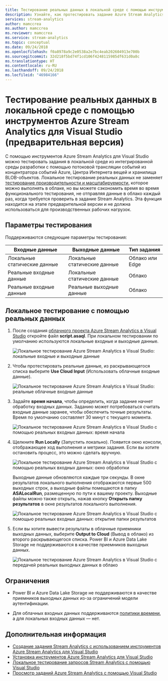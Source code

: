 ```yaml
---
title: Тестирование реальных данных в локальной среде с помощью инструментов Azure Stream Analytics для Visual Studio (предварительная версия)
description: Узнайте, как протестировать задание Azure Stream Analytics в локальной среде с помощью потоковой трансляции данных.
services: stream-analytics
author: mamccrea
ms.author: mamccrea
ms.reviewer: mamccrea
ms.service: stream-analytics
ms.topic: conceptual
ms.date: 09/24/2018
ms.openlocfilehash: f0a8978a9c2e0538a2e7bc4eab202604913e700b
ms.sourcegitcommit: 32d218f5bd74f1cd106f4248115985df631d0a8c
ms.translationtype: HT
ms.contentlocale: ru-RU
ms.lasthandoff: 09/24/2018
ms.locfileid: "46984166"
---
```

# <a name="test-live-data-locally-using-azure-stream-analytics-tools-for-visual-studio-preview"></a>Тестирование реальных данных в локальной среде с помощью инструментов Azure Stream Analytics для Visual Studio (предварительная версия)

С помощью инструментов Azure Stream Analytics для Visual Studio можно тестировать задания в локальной среде из интегрированной среды разработки с помощью потоковой трансляции событий из концентратора событий Azure, Центра Интернета вещей и хранилища BLOB-объектов. Локальное тестирование реальных данных не заменяет [тестирование производительности и масштабируемости](stream-analytics-streaming-unit-consumption.md), которое можно выполнять в облаке, но вы можете сэкономить время во время функционального тестирования, не отправляя данные в облако каждый раз, когда требуется проверить в задание Stream Analytics. Эта функция находится на этапе предварительной версии и не должна использоваться для производственных рабочих нагрузок.

## <a name="testing-options"></a>Параметры тестирования

Поддерживаются следующие параметры тестирования:

|**Входные данные**  |**Выходные данные**  |**Тип задания**  |
|---------|---------|---------|
|Локальные статические данные   |  Локальные статические данные   |   Облако или Edge |
|Реальные входные данные   |  Локальные статические данные   |   Облако |
|Реальные входные данные   |  Реальные выходные данные   |   Облако |

## <a name="local-testing-with-live-data"></a>Локальное тестирование с помощью реальных данных

1. После создания [облачного проекта Azure Stream Analytics в Visual Studio](stream-analytics-quick-create-vs.md) откройте файл **script.asaql**. При локальном тестировании по умолчанию используются локальные входные и выходные данные.

   ![Локальное тестирование Azure Stream Analytics в Visual Studio: локальные входные и выходные данные](./media/stream-analytics-live-data-local-testing/stream-analytics-local-testing-local-input-output.png)

2. Чтобы протестировать реальные данные, из раскрывающегося списка выберите **Use Cloud Input** (Использовать облачные входные данные).

   ![Локальное тестирование Azure Stream Analytics в Visual Studio: реальные облачные входные данные](./media/stream-analytics-live-data-local-testing/stream-analytics-local-testing-cloud-input.png)


3. Задайте **время начала**, чтобы определить, когда задание начнет обработку входных данных. Заданию может потребоваться считать входные данные заранее, чтобы обеспечить точные результаты. Время по умолчанию составляет 30 минут с текущего момента.

   ![Локальное тестирование Azure Stream Analytics в Visual Studio с помощью реальных входных данных: время начала](./media/stream-analytics-live-data-local-testing/stream-analytics-local-testing-cloud-input-start-time.png)

4. Щелкните **Run Locally** (Запустить локально). Появится окно консоли, отображающее ход выполнения и метрики задания. Если вы хотите остановить процесс, это можно сделать вручную. 

   ![Локальное тестирование Azure Stream Analytics в Visual Studio с помощью реальных входных данных: окно обработки](./media/stream-analytics-live-data-local-testing/stream-analytics-local-testing-cloud-input-process-window.png)

   Выходные данные обновляются каждые три секунды. В окне результатов локального выполнения отображаются первые 500 выходных строк, а выходные файлы помещаются в папку **ASALocalRun**, размещенную по пути к вашему проекту. Выходные файлы можно также открыть, нажав кнопку **Открыть папку результатов** в окне результатов локального выполнения.

   ![Локальное тестирование Azure Stream Analytics в Visual Studio с помощью реальных входных данных: открытие папки результатов](./media/stream-analytics-live-data-local-testing/stream-analytics-local-testing-cloud-input-open-results-folder.png)

5. Если вы хотите вывести результаты в облачные приемники выходных данных, выберите **Output to Cloud** (Вывод в облако) из второго раскрывающегося списка. Power BI и Azure Data Lake Storage не поддерживаются в качестве приемников выходных данных.

   ![Локальное тестирование Azure Stream Analytics в Visual Studio с передачей реальных выходных данных в облако](./media/stream-analytics-live-data-local-testing/stream-analytics-local-testing-cloud-output.png)
 
## <a name="limitations"></a>Ограничения

* Power BI и Azure Data Lake Storage не поддерживаются в качестве приемников выходных данных из-за ограничений модели аутентификации.

* Для облачных входных данных поддерживаются [политики времени](stream-analytics-out-of-order-and-late-events.md), а для локальных входных данных — нет.

## <a name="next-steps"></a>Дополнительная информация

* [Создание задания Stream Analytics с использованием инструментов Azure Stream Analytics для Visual Studio](stream-analytics-quick-create-vs.md)
* [Установка инструментов Azure Stream Analytics для Visual Studio](stream-analytics-tools-for-visual-studio-install.md)
* [Локальное тестирование запросов Stream Analytics с помощью Visual Studio](stream-analytics-vs-tools-local-run.md)
* [Просмотр заданий Azure Stream Analytics с помощью Visual Studio](stream-analytics-vs-tools.md)